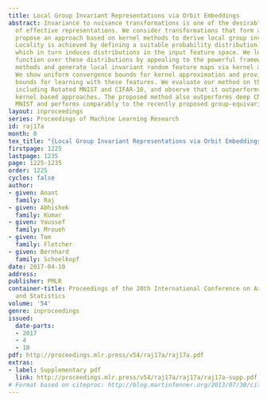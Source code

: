 ```yaml
---
title: Local Group Invariant Representations via Orbit Embeddings
abstract: Invariance to nuisance transformations is one of the desirable properties
  of effective representations. We consider transformations that form a group and
  propose an approach based on kernel methods to derive local group invariant representations.
  Locality is achieved by defining a suitable probability distribution over the group
  which in turn induces distributions in the input feature space. We learn a decision
  function over these distributions by appealing to the powerful framework of kernel
  methods and generate local invariant random feature maps via kernel approximations.
  We show uniform convergence bounds for kernel approximation and provide generalization
  bounds for learning with these features. We evaluate our method on three real datasets,
  including Rotated MNIST and CIFAR-10, and observe that it outperforms competing
  kernel based approaches. The proposed method also outperforms deep CNN on Rotated
  MNIST and performs comparably to the recently proposed group-equivariant CNN.
layout: inproceedings
series: Proceedings of Machine Learning Research
id: raj17a
month: 0
tex_title: "{Local Group Invariant Representations via Orbit Embeddings}"
firstpage: 1225
lastpage: 1235
page: 1225-1235
order: 1225
cycles: false
author:
- given: Anant
  family: Raj
- given: Abhishek
  family: Kumar
- given: Youssef
  family: Mroueh
- given: Tom
  family: Fletcher
- given: Bernhard
  family: Schoelkopf
date: 2017-04-10
address: 
publisher: PMLR
container-title: Proceedings of the 20th International Conference on Artificial Intelligence
  and Statistics
volume: '54'
genre: inproceedings
issued:
  date-parts:
  - 2017
  - 4
  - 10
pdf: http://proceedings.mlr.press/v54/raj17a/raj17a.pdf
extras:
- label: Supplementary pdf
  link: http://proceedings.mlr.press/v54/raj17a/raj17a/raj17a-supp.pdf
# Format based on citeproc: http://blog.martinfenner.org/2013/07/30/citeproc-yaml-for-bibliographies/
---
```


